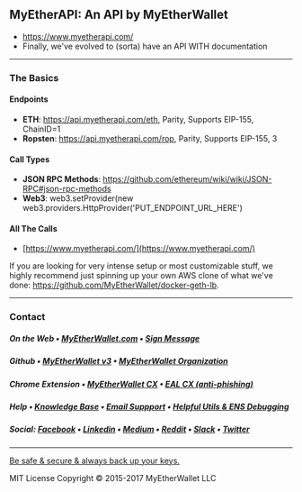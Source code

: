 ## MyEtherAPI: An API by MyEtherWallet
- https://www.myetherapi.com/
- Finally, we've evolved to (sorta) have an API WITH documentation

---

### The Basics

#### Endpoints
- **ETH**: https://api.myetherapi.com/eth, Parity,	Supports EIP-155, ChainID=1
- **Ropsten**:	https://api.myetherapi.com/rop,	Parity,	Supports EIP-155,	3

#### Call Types
- **JSON RPC Methods**: https://github.com/ethereum/wiki/wiki/JSON-RPC#json-rpc-methods
- **Web3**:	web3.setProvider(new web3.providers.HttpProvider('PUT_ENDPOINT_URL_HERE')

#### All The Calls
- [https://www.myetherapi.com/](https://www.myetherapi.com/)

If you are looking for very intense setup or most customizable stuff, we highly recommend just spinning up your own AWS clone of what we've done: https://github.com/MyEtherWallet/docker-geth-lb.

---

### Contact

##### On the Web • [MyEtherWallet.com](https://www.MyEtherWallet.com) • [Sign Message](https://www.myetherwallet.com/signmsg.html)

##### Github • [MyEtherWallet v3](https://github.com/kvhnuke/etherwallet) • [MyEtherWallet Organization](https://github.com/MyEtherWallet)

##### Chrome Extension • [MyEtherWallet CX](https://chrome.google.com/webstore/detail/myetherwallet-cx/nlbmnnijcnlegkjjpcfjclmcfggfefdm?hl=en) • [EAL CX (anti-phishing)](https://chrome.google.com/webstore/detail/etheraddresslookup/pdknmigbbbhmllnmgdfalmedcmcefdfn)

##### Help • [Knowledge Base](https://myetherwallet.groovehq.com/help_center) • [Email Suppport](mailto:support@myetherwallet.com) • [Helpful Utils &amp; ENS Debugging](https://www.myetherwallet.com/helpers.html)

##### Social: [Facebook](https://www.facebook.com/MyEtherWallet/) • [Linkedin](https://www.linkedin.com/company/myetherwallet) • [Medium](https://medium.com/@myetherwallet_96408) • [Reddit](https://www.reddit.com/r/MyEtherWallet/) • [Slack](https://myetherwallet.herokuapp.com/) • [Twitter](https://twitter.com/myetherwallet)

---

[Be safe & secure & always back up your keys.](https://myetherwallet.groovehq.com/knowledge_base/topics/protecting-yourself-and-your-funds)

MIT License Copyright © 2015-2017 MyEtherWallet LLC
